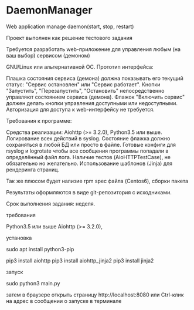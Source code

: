 # DaemonManager
Web application manage daemon(start, stop, restart)

Проект выполнен как решение тестового задания

Требуется разработать web-приложение для управления любым (на ваш выбор) сервисом (демоном)

GNU/Linux или альтернативной ОС. Прототип интерфейса:

Плашка состояния сервиса (демона) должна показывать его текущий статус: "Сервис остановлен" или "Сервис работает".
Кнопки "Запустить", "Перезапустить", "Остановить" непосредственно управляют состоянием сервиса (демона).
Флажок "Включить сервис" должен делать кнопки управления доступными или недоступными.
Авторизация для доступа к web-интерфейсу не требуется.

Требования к программе:

Средства реализации: Aiohttp (>= 3.2.0), Python3.5 или выше.
Логирование всех действий в syslog.
Состояние флажка должно сохраняться в любой БД или просто в файле.
Готовые конфиги для rsyslog и logrotate чтобы все сообщения программы попадали в определённый файл лога.
Наличие тестов (AioHTTPTestCase), не обязательно но желательно.
Использование шаблонов (Jinja) для рендеринга страниц.

Так же плюсом будет нализие rpm spec файла (Centos6), сборки пакета

Результаты оформляются в виде git-репозитория с исходниками.

Срок выполнения задания: неделя.

требования

Python3.5 или выше
Aiohttp (>= 3.2.0), 


установка

 sudo apt install python3-pip


 pip3 install aiohttp
 pip3 install aiohttp_jinja2
 pip3 install jinja2



запуск

  sudo python3 main.py


затем в браузере открыть страницу http://localhost:8080
или Ctrl-клик на адрес в сообщении о запуске в терминале 

